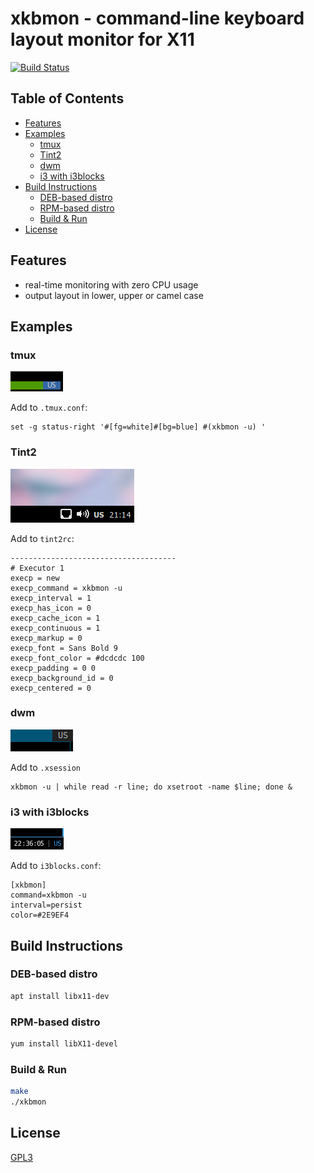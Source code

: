 # xkbmon - command-line keyboard layout monitor for X11

[![Build Status](https://travis-ci.org/xkbmon/xkbmon.svg)](https://travis-ci.org/xkbmon/xkbmon)

## Table of Contents

<!-- vim-markdown-toc GFM -->

* [Features](#features)
* [Examples](#examples)
  - [tmux](#tmux)
  - [Tint2](#tint2)
  - [dwm](#dwm)
  - [i3 with i3blocks](#i3-with-i3blocks)
* [Build Instructions](#build-instructions)
  - [DEB-based distro](#deb-based-distro)
  - [RPM-based distro](#rpm-based-distro)
  - [Build & Run](#build--run)
* [License](#license)

<!-- vim-markdown-toc -->

## Features

* real-time monitoring with zero CPU usage
* output layout in lower, upper or camel case

## Examples

### tmux

![tmux status panel](/screenshots/tmux.png?raw=true)

Add to `.tmux.conf`:

```
set -g status-right '#[fg=white]#[bg=blue] #(xkbmon -u) '
```

### Tint2

![tint2 executor](/screenshots/tint2.png?raw=true)

Add to `tint2rc`:

```
-------------------------------------
# Executor 1
execp = new
execp_command = xkbmon -u
execp_interval = 1
execp_has_icon = 0
execp_cache_icon = 1
execp_continuous = 1
execp_markup = 0
execp_font = Sans Bold 9
execp_font_color = #dcdcdc 100
execp_padding = 0 0
execp_background_id = 0
execp_centered = 0
```

### dwm

![dwm status](/screenshots/dwm.png?raw=true)

Add to `.xsession`

```
xkbmon -u | while read -r line; do xsetroot -name $line; done &
```

### i3 with i3blocks

![i3 i3blocks](/screenshots/i3.png?raw=true)

Add to `i3blocks.conf`:

```
[xkbmon]
command=xkbmon -u
interval=persist
color=#2E9EF4
```

## Build Instructions

### DEB-based distro

```sh
apt install libx11-dev
```

### RPM-based distro

```sh
yum install libX11-devel
```

### Build & Run

```sh
make
./xkbmon
```

## License
[GPL3](/LICENSE.GPL3)
